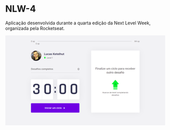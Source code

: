 # NLW-4
Aplicação desenvolvida durante a quarta edição da Next Level Week, organizada pela Rocketseat.

![](public/print.png)
